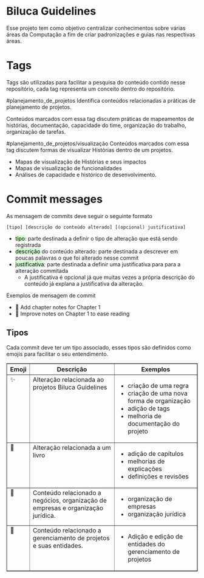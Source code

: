 # Biluca Guidelines

Esse projeto tem como objetivo centralizar conhecimentos sobre várias áreas da Computação a fim de criar padronizações e guias nas respectivas áreas.

# Tags

Tags são utilizadas para facilitar a pesquisa do conteúdo contido nesse repositório, cada tag representa um conceito dentro do repositório.

#planejamento_de_projetos 
Identifica conteúdos relacionadas a práticas de planejamento de projetos.

Conteúdos marcados com essa tag discutem práticas de mapeamentos de histórias, documentação, capacidade do time, organização do trabalho, organização de tarefas.

#planejamento_de_projetos/visualização 
Conteúdos marcados com essa tag discutem formas de visualizar Histórias dentro de um projetos.

- Mapas de visualização de Histórias e seus impactos
- Mapas de visualização de funcionalidades
- Análises de capacidade e histórico de desenvolvimento.

# Commit messages

As mensagem de commits deve seguir o seguinte formato

```
[tipo] [descrição do conteúdo alterado] [(opcional) justificativa]
```

- <mark style="background: #BBFABBA6;">tipo</mark>: parte destinada a definir o tipo de alteração que está sendo registrada
- <mark style="background: #BBFABBA6;">descrição</mark> do conteúdo alterado: parte destinada a descrever em poucas palavras o que foi alterado nesse commit
- <mark style="background: #BBFABBA6;">justificativa</mark>: parte destinada a definir uma justificativa para para a alteração commitada
	- A justificativa é opcional já que muitas vezes a própria descrição do conteúdo já explana a justificativa da alteração.

Exemplos de mensagem de commit
- 📑 Add chapter notes for Chapter 1
- 📑 Improve notes on Chapter 1 to ease reading

## Tipos 

Cada commit deve ter um tipo associado, esses tipos são definidos como emojis para facilitar o seu entendimento.

<table border="1" cellpadding="10">
	<thead>
		<th>Emoji</th>
		<th>Descrição</th>
		<th>Exemplos</th>
	</thead>
	<tbody>
		<tr valign='top'>
			<td>✨</td>
			<td>Alteração relacionada ao projetos Biluca Guidelines</td>
			<td>
				<ul>
					<li>criação de uma regra</li>
					<li>criação de uma nova forma de organização</li>
					<li>adição de tags</li>
					<li>melhoria de documentação do projeto</li>
				</ul>
			</td>
		</tr>
		<tr valign='top'>
			<td>📑</td>
			<td>Alteração relacionada a um livro</td>
			<td>
				<ul>
					<li>adição de capítulos</li>
					<li>melhorias de explicações</li>
					<li>definições e revisões</li>
				</ul>
			</td>
		</tr>
		<tr valign='top'>
			<td>💼</td>
			<td>Conteúdo relacionado a negócios, organização de empresas e organização jurídica.</td>
			<td>
				<ul>
					<li>organização de empresas</li>
					<li>organização jurídica</li>
				</ul>
			</td>
		</tr>
		<tr valign='top'>
			<td>📅</td>
			<td>Conteúdo relacionado a gerenciamento de projetos e suas entidades.</td>
			<td>
				<ul>
					<li>Adição e edição de entidades do gerenciamento de projetos</li>
				</ul>
			</td>
		</tr>
	</tbody>
</table>
